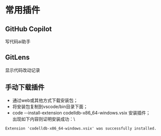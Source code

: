 # 常用插件
## GitHub Copilot
写代码ai助手
## GitLens
显示代码改动记录
## 手动下载插件
* 通过web或其他方式下载安装包；
* 将安装包复制到vscode/bin目录下面；
* code  --install-extension codelldb-x86_64-windows.vsix 安装插件；\
出现如下内容则证明安装成功：\
```log
Extension 'codelldb-x86_64-windows.vsix' was successfully installed.
```